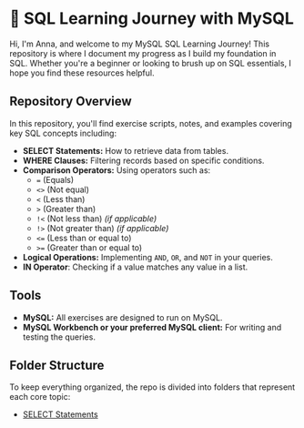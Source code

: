 # 🌱 SQL Learning Journey with MySQL

Hi, I'm Anna, and welcome to my MySQL SQL Learning Journey! This repository is where I document my progress as I build my foundation in SQL. Whether you're a beginner or looking to brush up on SQL essentials, I hope you find these resources helpful.

## Repository Overview

In this repository, you'll find exercise scripts, notes, and examples covering key SQL concepts including:
- **SELECT Statements:** How to retrieve data from tables.
- **WHERE Clauses:** Filtering records based on specific conditions.
- **Comparison Operators:** Using operators such as:
  - `=` (Equals)
  - `<>` (Not equal)
  - `<` (Less than)
  - `>` (Greater than)
  - `!<` (Not less than) *(if applicable)*
  - `!>` (Not greater than) *(if applicable)*
  - `<=` (Less than or equal to)
  - `>=` (Greater than or equal to)
- **Logical Operations:** Implementing `AND`, `OR`, and `NOT` in your queries.
- **IN Operator**: Checking if a value matches any value in a list.

## Tools

- **MySQL:** All exercises are designed to run on MySQL.
- **MySQL Workbench or your preferred MySQL client:** For writing and testing the queries.

## Folder Structure

To keep everything organized, the repo is divided into folders that represent each core topic:
- [SELECT Statements](SQL_learning/select_statements.sql)

